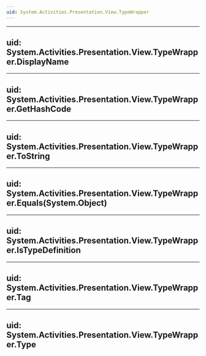 ```yaml
---
uid: System.Activities.Presentation.View.TypeWrapper
---
```


---
uid: System.Activities.Presentation.View.TypeWrapper.DisplayName
---

---
uid: System.Activities.Presentation.View.TypeWrapper.GetHashCode
---

---
uid: System.Activities.Presentation.View.TypeWrapper.ToString
---

---
uid: System.Activities.Presentation.View.TypeWrapper.Equals(System.Object)
---

---
uid: System.Activities.Presentation.View.TypeWrapper.IsTypeDefinition
---

---
uid: System.Activities.Presentation.View.TypeWrapper.Tag
---

---
uid: System.Activities.Presentation.View.TypeWrapper.Type
---

